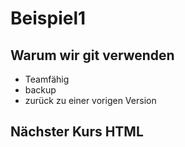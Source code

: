 # Beispiel1

## Warum wir git verwenden

* Teamfähig
* backup
* zurück zu einer vorigen Version

## Nächster Kurs HTML